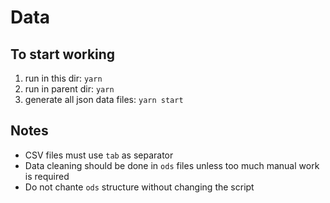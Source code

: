 # Data

## To start working

1. run in this dir: `yarn`
2. run in parent dir: `yarn`
3. generate all json data files: `yarn start`

## Notes

* CSV files must use `tab` as separator
* Data cleaning should be done in `ods` files unless too much manual work is required
* Do not chante `ods` structure without changing the script
